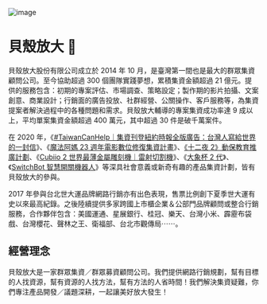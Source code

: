 ![image](https://user-images.githubusercontent.com/1897143/94462363-ff7a1580-01ed-11eb-9d81-f6ae44feef91.png)

# 貝殼放大 🐚

貝殼放大股份有限公司成立於 2014 年 10 月，是臺灣第一間也是最大的群眾集資顧問公司。至今協助超過 300 個團隊實踐夢想，累積集資金額超過 21 億元。提供的服務包含：初期的專案評估、市場調查、策略設定；製作期的影片拍攝、文案創意、商業設計；行銷面的廣告投放、社群經營、公關操作、客戶服務等，為集資提案者解決過程中的各種問題和需求。貝殼放大輔導的專案集資成功率達 9 成以上，平均單案集資金額超過 400 萬元，其中超過 30 件是破千萬案件。

在 2020 年，《[#TaiwanCanHelp｜集資刊登紐約時報全版廣告：台灣人寫給世界的一封信](https://taiwancanhelp.us/)》、《[魔法阿媽 23 週年電影數位修復集資計畫](https://wabay.tw/projects/23anniversarycrowdfunding?locale=zh-TW)》、[《十二夜 2》動保教育推廣計劃](https://www.backer-founder.com/projects/520)、《[Cubiio 2 世界最薄金屬雕刻機｜雷射切割機](https://www.zeczec.com/projects/cubiio2)》、《[大象杯 2 代](https://www.zeczec.com/projects/elephantcuppa2)》、《[SwitchBot 智慧開關機器人](https://www.zeczec.com/projects/switchbot-button)》等深具社會意義或新奇有趣的產品集資計劃，皆有貝殼放大的參與。

2017 年參與台北世大運品牌網路行銷亦有出色表現，售票比例創下夏季世大運有史以來最高紀錄。之後陸續提供多家跨國上市櫃企業＆公部門品牌顧問或整合行銷服務，合作夥伴包含：美國運通、星展銀行、桂冠、樂天、台灣小米、霹靂布袋戲、台灣櫻花、聲林之王、衛福部、台北市觀傳局⋯⋯。

## 經營理念

貝殼放大是一家群眾集資／群眾募資顧問公司。我們提供網路行銷規劃，幫有目標的人找資源，幫有資源的人找方法，幫有方法的人省時間！我們解決集資疑難，你們專注產品開發／議題深耕，一起讓美好放大發生！
